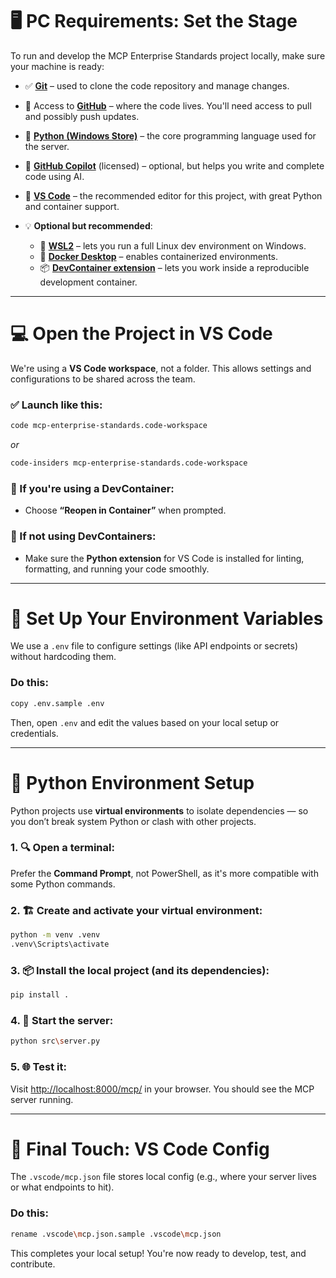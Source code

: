 # 🖥️ PC Requirements: Set the Stage

To run and develop the MCP Enterprise Standards project locally, make sure your machine is ready:

* ✅ [**Git**](https://git-scm.com/) – used to clone the code repository and manage changes.
* 🔐 Access to [**GitHub**](http://github.com) – where the code lives. You'll need access to pull and possibly push updates.
* 🐍 [**Python (Windows Store)**](https://apps.microsoft.com/detail/9PNRBTZXMB4Z?hl=en-us&gl=NL&ocid=pdpshare) – the core programming language used for the server.
* 🧠 [**GitHub Copilot**](https://github.com/features/copilot) (licensed) – optional, but helps you write and complete code using AI.
* 🧱 [**VS Code**](https://code.visualstudio.com/) – the recommended editor for this project, with great Python and container support.
* 💡 **Optional but recommended**:

  * 🐧 [**WSL2**](https://learn.microsoft.com/en-us/windows/wsl/install) – lets you run a full Linux dev environment on Windows.
  * 🐳 [**Docker Desktop**](https://apps.microsoft.com/detail/XP8CBJ40XLBWKX?hl=en-US&gl=NL&ocid=pdpshare) – enables containerized environments.
  * 📦 [**DevContainer extension**](https://marketplace.visualstudio.com/items?itemName=ms-vscode-remote.remote-containers) – lets you work inside a reproducible development container.

---

# 💻 Open the Project in VS Code

We're using a **VS Code workspace**, not a folder. This allows settings and configurations to be shared across the team.

### ✅ Launch like this:

```bash
code mcp-enterprise-standards.code-workspace
```

*or*

```bash
code-insiders mcp-enterprise-standards.code-workspace
```

### 🧱 If you're using a DevContainer:

* Choose **“Reopen in Container”** when prompted.

### 🐍 If not using DevContainers:

* Make sure the **Python extension** for VS Code is installed for linting, formatting, and running your code smoothly.

---

# 🧪 Set Up Your Environment Variables

We use a `.env` file to configure settings (like API endpoints or secrets) without hardcoding them.

### Do this:

```bash
copy .env.sample .env
```

Then, open `.env` and edit the values based on your local setup or credentials.

---

# 🐍 Python Environment Setup

Python projects use **virtual environments** to isolate dependencies — so you don’t break system Python or clash with other projects.

### 1. 🔍 Open a terminal:

Prefer the **Command Prompt**, not PowerShell, as it's more compatible with some Python commands.

### 2. 🏗️ Create and activate your virtual environment:

```bash
python -m venv .venv
.venv\Scripts\activate
```

### 3. 📦 Install the local project (and its dependencies):

```bash
pip install .
```

### 4. 🚀 Start the server:

```bash
python src\server.py
```

### 5. 🌐 Test it:

Visit [http://localhost:8000/mcp/](http://localhost:8000/mcp/) in your browser.
You should see the MCP server running.

---

# 🧭 Final Touch: VS Code Config

The `.vscode/mcp.json` file stores local config (e.g., where your server lives or what endpoints to hit).

### Do this:

```bash
rename .vscode\mcp.json.sample .vscode\mcp.json
```

This completes your local setup! You're now ready to develop, test, and contribute.
